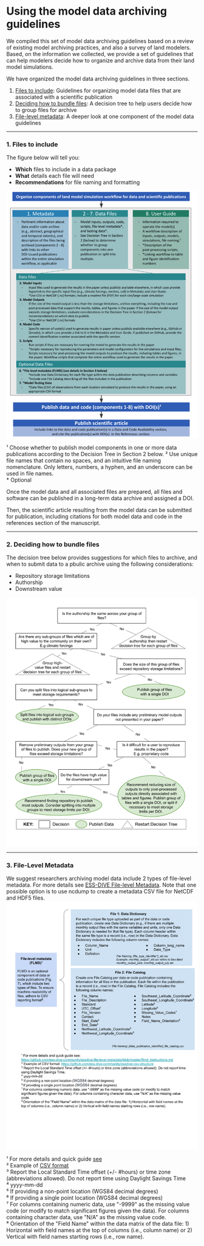 # Using the model data archiving guidelines

We compiled this set of model data archiving guidelines based on a review of existing model archiving practices, and also a survey of land modelers. Based, on the information we collected, we provide a set of guidelines that can help modelers decide how to organize and archive data from their land model simulations.

We have organized the model data archiving guidelines in three sections.  
1. [Files to include](#1-files-to-include): Guidelines for organizing model data files that are associated with a scientific publication  
2. [Deciding how to bundle files](#2-deciding-how-to-bundle-files): A decision tree to help users decide how to group files for archive
3. [File-level metadata](#3-file-level-metadata): A deeper look at one component of the model data guidelines  

---

### 1. Files to include  

The figure below will tell you:  
- **Which** files to include in a data package
- **What** details each file will need
- **Recommendations** for file naming and formatting

![Recommended guidelines for publicly archiving land model data and code associated with journal articles to enhance their usability and enable data synthesis. (image from Simmonds et al 2021)](https://github.com/ess-dive-community/essdive-model-data-archiving-guidelines/blob/new-diagram/Model%20Data%20Guidelines%20Diagram.png)

&#185; Choose whether to publish model components in one or more data publications according to the Decision Tree in Section 2 below.
&#178; Use unique file names that contain no spaces, and an intuitive file naming nomenclature. Only letters, numbers, a hyphen, and an underscore can be used in file names.  
&#42; Optional

Once the model data and all associated files are prepared, all files and software can be published in a long-term data archive and assigned a DOI. 

Then, the scientific article resulting from the model data can be submitted for publication, including citations for both model data and code in the references section of the manuscript.

---  
### 2. Deciding how to bundle files  

The decision tree below provides suggestions for which files to archive, and when to submit data to a pbulic archive using the following considerations:  
- Repository storage limitations
- Authorship
- Downstream value

![Decision tree](https://github.com/ess-dive-community/essdive-model-data-archiving-guidelines/blob/main/Model%20Data%20Guidelines%20-%20Decision%20tree.png)

--- 
### 3. File-Level Metadata   

We suggest researchers archiving model data include 2 types of file-level metadata. For more details see [ESS-DIVE File-level Metadata](https://github.com/ess-dive-community/essdive-file-level-metadata). Note that one possible option is to use ncdump to create a metadata CSV file for NetCDF and HDF5 files. 
![File-level metadata](https://github.com/ess-dive-community/essdive-model-data-archiving-guidelines/blob/main/Model%20Data%20Guidelines%20-%20FLMD.png)  

&#185; For more details and quick guide [see](https://github.com/ess-dive-community/essdive-file-level-metadata/blob/master/flmd_instructions.md)  
&#178; Example of [CSV format](https://github.com/ess-dive-community/essdive-csv-structure)  
&#179; Report the Local Standard Time offset (+/- #hours) or time zone (abbreviations allowed). Do not report time using Daylight Savings Time  
&#8308; yyyy-mm-dd  
&#8309; If providing a non-point location (WGS84 decimal degrees)  
&#8310; If providing a single point location (WGS84 decimal degrees)  
&#8311; For columns containing numeric data, use "-9999" as the missing value code (or modify to match significant figures given the data). For columns containing character data, use "N/A" as the missing value code.  
&#8312; Orientation of the "Field Name" within the data matrix of the data file: 1) Horizontal with field names at the top of columns (i.e., column name) or 2) Vertical with field names starting rows (i.e., row name).

